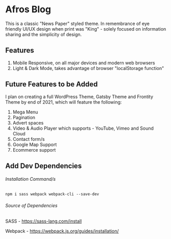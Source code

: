 # Afros Blog
This is a classic "News Paper" styled theme. In remembrance of eye friendly UI/UX design when print was "King" - solely focused on information sharing and the simplicity of design.

## Features
1. Mobile Responsive, on all major devices and modern web browsers
2. Light & Dark Mode, takes advantage of browser "localStorage function"

## Future Features to be Added
I plan on creating a full WordPress Theme, Gatsby Theme and Frontity Theme by end of 2021,
which will feature the following:
1. Mega Menu
2. Pagination
3. Advert spaces
4. Video & Audio Player which supports - YouTube, Vimeo and Sound Cloud
5. Contact form/s
6. Google Map Support
7. Ecommerce support

## Add Dev Dependencies
###### Installation Command/s

```
npm i sass webpack webpack-cli --save-dev
```

###### Source of Dependencies

SASS - https://sass-lang.com/install

Webpack - https://webpack.js.org/guides/installation/